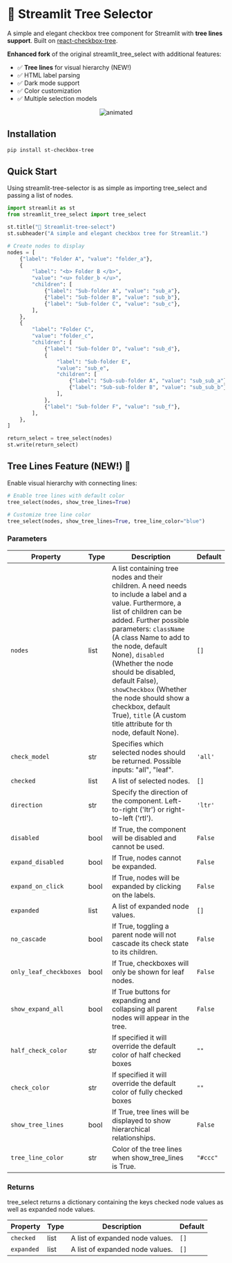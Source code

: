 # 🌲 Streamlit Tree Selector

A simple and elegant checkbox tree component for Streamlit with **tree lines support**. Built on [react-checkbox-tree](https://github.com/jakezatecky/react-checkbox-tree).

**Enhanced fork** of the original streamlit_tree_select with additional features:
- ✅ **Tree lines** for visual hierarchy (NEW!)
- ✅ HTML label parsing 
- ✅ Dark mode support
- ✅ Color customization
- ✅ Multiple selection models

<p align="center">
  <img src="./img/example.gif" alt="animated" />
</p>

## Installation

```bash
pip install st-checkbox-tree
```



## Quick Start
Using streamlit-tree-selector is as simple as importing tree_select and passing a list of nodes.
``` python
import streamlit as st
from streamlit_tree_select import tree_select

st.title("🐙 Streamlit-tree-select")
st.subheader("A simple and elegant checkbox tree for Streamlit.")

# Create nodes to display
nodes = [
    {"label": "Folder A", "value": "folder_a"},
    {
        "label": "<b> Folder B </b>",
        "value": "<u> folder_b </u>",
        "children": [
            {"label": "Sub-folder A", "value": "sub_a"},
            {"label": "Sub-folder B", "value": "sub_b"},
            {"label": "Sub-folder C", "value": "sub_c"},
        ],
    },
    {
        "label": "Folder C",
        "value": "folder_c",
        "children": [
            {"label": "Sub-folder D", "value": "sub_d"},
            {
                "label": "Sub-folder E",
                "value": "sub_e",
                "children": [
                    {"label": "Sub-sub-folder A", "value": "sub_sub_a"},
                    {"label": "Sub-sub-folder B", "value": "sub_sub_b"},
                ],
            },
            {"label": "Sub-folder F", "value": "sub_f"},
        ],
    },
]

return_select = tree_select(nodes)
st.write(return_select)
```

## Tree Lines Feature (NEW!) 🌲

Enable visual hierarchy with connecting lines:

```python
# Enable tree lines with default color
tree_select(nodes, show_tree_lines=True)

# Customize tree line color  
tree_select(nodes, show_tree_lines=True, tree_line_color="blue")
```

### Parameters

| Property             | Type     | Description                                                                                                            | Default     |
| -------------------- | -------- | ---------------------------------------------------------------------------------------------------------------------- | ----------- |
| `nodes`              | list    | A list containing tree nodes and their children. A need needs to include a label and a value. Furthermore, a list of children can be added. Further possible parameters: `className` (A class Name to add to the node, default None), `disabled` (Whether the node should be disabled, default False), `showCheckbox` (Whether the node should show a checkbox, default True), `title` (A custom title attribute for th node, default None).                                                            | `[]`            |
| `check_model`         | str   | Specifies which selected nodes should be returned. Possible inputs: "all", "leaf".                    | `'all'`    |
| `checked`            | list    | A list of selected nodes.                                                                                       | `[]`        |
| `direction`          | str   | Specify the direction of the component. Left-to-right ('ltr') or right-to-left ('rtl').    | `'ltr'`     |
| `disabled`           | bool     | If True, the component will be disabled and cannot be used.                                                   | `False`     |
| `expand_disabled`     | bool     | If True, nodes cannot be expanded.                                                                 | `False`     |
| `expand_on_click`      | bool     | If True, nodes will be expanded by clicking on the labels.                        | `False`     |
| `expanded`           | list    | A list of expanded node values.                                                                                      | `[]`        |
| `no_cascade`          | bool     | If True, toggling a parent node will not cascade its check state to its children.                                  | `False`     |
| `only_leaf_checkboxes` | bool     | If True, checkboxes will only be shown for leaf nodes.                                                                 | `False`     |
| `show_expand_all`      | bool     | If True buttons for expanding and collapsing all parent nodes will appear in the tree.                                | `False`     |
| `half_check_color` | str |  If specified it will override the default color of half checked boxes| `""` |
| `check_color` | str |  If specified it will override the default color of fully checked boxes | `""` |
| `show_tree_lines` | bool | If True, tree lines will be displayed to show hierarchical relationships. | `False` |
| `tree_line_color` | str | Color of the tree lines when show_tree_lines is True. | `"#ccc"` |

### Returns
tree_select returns a dictionary containing the keys checked node values as well as expanded node values.

| Property             | Type     | Description                                                                                                            | Default     |
| -------------------- | -------- | ---------------------------------------------------------------------------------------------------------------------- | ----------- |
| `checked`           | list    | A list of expanded node values.                                                                                      | `[]`        |`
| `expanded`           | list    | A list of expanded node values.                                                                                      | `[]`        |
